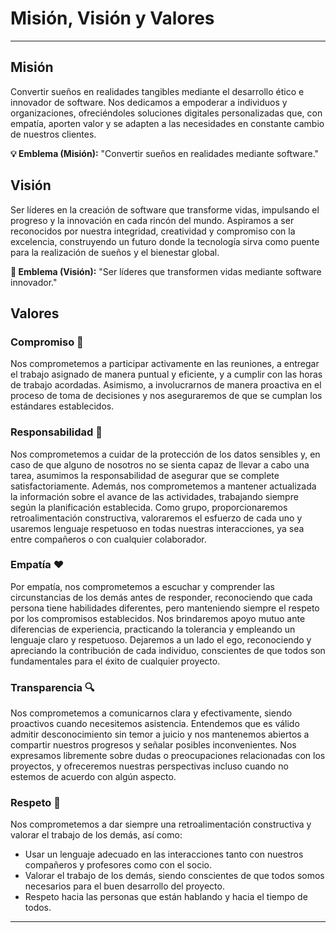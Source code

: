 # Misión, Visión y Valores

---

## Misión

Convertir sueños en realidades tangibles mediante el desarrollo ético e innovador de software. Nos dedicamos a empoderar a individuos y organizaciones, ofreciéndoles soluciones digitales personalizadas que, con empatía, aporten valor y se adapten a las necesidades en constante cambio de nuestros clientes.

**💡 Emblema (Misión):** "Convertir sueños en realidades mediante software."

## Visión

Ser líderes en la creación de software que transforme vidas, impulsando el progreso y la innovación en cada rincón del mundo. Aspiramos a ser reconocidos por nuestra integridad, creatividad y compromiso con la excelencia, construyendo un futuro donde la tecnología sirva como puente para la realización de sueños y el bienestar global.

**🌟 Emblema (Visión):** "Ser líderes que transformen vidas mediante software innovador."

## Valores

### Compromiso 💪

Nos comprometemos a participar activamente en las reuniones, a entregar el trabajo asignado de manera puntual y eficiente, y a cumplir con las horas de trabajo acordadas. Asimismo, a involucrarnos de manera proactiva en el proceso de toma de decisiones y nos aseguraremos de que se cumplan los estándares establecidos.

### Responsabilidad 🤝

Nos comprometemos a cuidar de la protección de los datos sensibles y, en caso de que alguno de nosotros no se sienta capaz de llevar a cabo una tarea, asumimos la responsabilidad de asegurar que se complete satisfactoriamente. Además, nos comprometemos a mantener actualizada la información sobre el avance de las actividades, trabajando siempre según la planificación establecida. Como grupo, proporcionaremos retroalimentación constructiva, valoraremos el esfuerzo de cada uno y usaremos lenguaje respetuoso en todas nuestras interacciones, ya sea entre compañeros o con cualquier colaborador.

### Empatía ❤️

Por empatía, nos comprometemos a escuchar y comprender las circunstancias de los demás antes de responder, reconociendo que cada persona tiene habilidades diferentes, pero manteniendo siempre el respeto por los compromisos establecidos. Nos brindaremos apoyo mutuo ante diferencias de experiencia, practicando la tolerancia y empleando un lenguaje claro y respetuoso. Dejaremos a un lado el ego, reconociendo y apreciando la contribución de cada individuo, conscientes de que todos son fundamentales para el éxito de cualquier proyecto.

### Transparencia 🔍

Nos comprometemos a comunicarnos clara y efectivamente, siendo proactivos cuando necesitemos asistencia. Entendemos que es válido admitir desconocimiento sin temor a juicio y nos mantenemos abiertos a compartir nuestros progresos y señalar posibles inconvenientes. Nos expresamos libremente sobre dudas o preocupaciones relacionadas con los proyectos, y ofreceremos nuestras perspectivas incluso cuando no estemos de acuerdo con algún aspecto.

### Respeto 🙏

Nos comprometemos a dar siempre una retroalimentación constructiva y valorar el trabajo de los demás, así como:

- Usar un lenguaje adecuado en las interacciones tanto con nuestros compañeros y profesores como con el socio.
- Valorar el trabajo de los demás, siendo conscientes de que todos somos necesarios para el buen desarrollo del proyecto.
- Respeto hacia las personas que están hablando y hacia el tiempo de todos.

---
